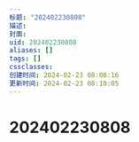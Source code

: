 ```yaml
---
标题: "202402230808"
描述: 
封面: 
uid: 202402230808
aliases: []
tags: []
cssclasses: 
创建时间: 2024-02-23 08:08:16
更新时间: 2024-02-23 08:10:05
---
```


# 202402230808

